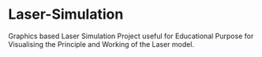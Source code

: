 # Laser-Simulation
Graphics based Laser Simulation Project useful for Educational Purpose for Visualising the Principle and Working of the Laser model.
